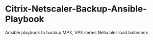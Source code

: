# Citrix-Netscaler-Backup-Ansible-Playbook
Ansible playbook to backup MPX, VPX series Netscaler load balancers

